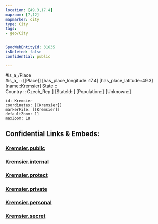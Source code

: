 ```yaml
---
location: [49.3,17.4] 
mapzoom: [7,12] 
mapmarker: city 
type: City
tags:
- geo/City


SpocWebEntityId: 31635
isDeleted: false
confidential: public

---
```

#is_a_/Place  
#is_a_ :: [[Place]] 
[has_place_longitude::17.4] 
[has_place_latitude::49.3] 
[name::Kremsier] 
State ::  
Country :: Czech_Rep.] 
[StateId::] 
[Population::] 
[Unknown::] 


```leaflet
id: Kremsier
coordinates: [[Kremsier]] 
markerFile: [[Kremsier]] 
defaultZoom: 11 
maxZoom: 18
```


## Confidential Links & Embeds: 

### [Kremsier.public](/_public/\Earth\Continent\Europe\Europe~Central\Czech_Republic\regions~Czech_Republic\Zlínský\CityKremsier.public.md) 

### [Kremsier.internal](/_internal/\Earth\Continent\Europe\Europe~Central\Czech_Republic\regions~Czech_Republic\Zlínský\CityKremsier.internal.md) 

### [Kremsier.protect](/_protect/\Earth\Continent\Europe\Europe~Central\Czech_Republic\regions~Czech_Republic\Zlínský\CityKremsier.protect.md) 

### [Kremsier.private](/_private/\Earth\Continent\Europe\Europe~Central\Czech_Republic\regions~Czech_Republic\Zlínský\CityKremsier.private.md) 

### [Kremsier.personal](/_personal/\Earth\Continent\Europe\Europe~Central\Czech_Republic\regions~Czech_Republic\Zlínský\CityKremsier.personal.md) 

### [Kremsier.secret](/_secret/\Earth\Continent\Europe\Europe~Central\Czech_Republic\regions~Czech_Republic\Zlínský\CityKremsier.secret.md)

